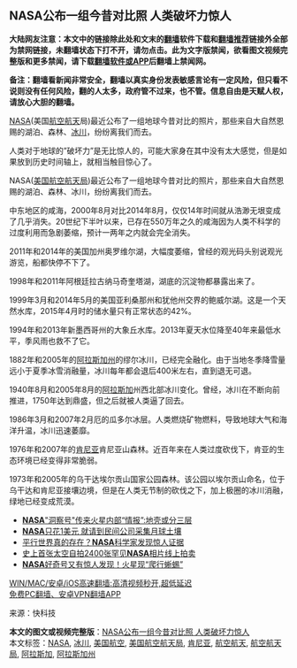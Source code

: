  <h2>NASA公布一组今昔对比照 人类破坏力惊人</h2> <p class="notice"><b>大陆网友注意：本文中的链接除此处和文末的<a href="https://github.com/bannedbook/fanqiang" >翻墙</a>软件下载和<a href="https://github.com/killgcd/justmysocks/blob/master/README.md">翻墙推荐</a>链接外全部为禁网链接，未翻墙状态下打不开，请勿点击。此为文字版禁闻，欲看图文视频完整版和更多禁闻，请下载<a href="https://github.com/bannedbook/fanqiang">翻墙软件或APP</a>后翻墙上禁闻网。</p><p>备注：翻墙看新闻非常安全，翻墙以真实身份发表敏感言论有一定风险，但只看不说则没有任何风险，翻的人太多，政府管不过来，也不管。信息自由是天赋人权，请放心大胆的翻墙。</b></p>  <div class="entry"> <p><a href="https://www.bannedbook.org/bnews/tag/nasa/" class="st_tag internal_tag" rel="tag" title="标签 NASA 下的日志">NASA</a>(美国<a href="https://www.bannedbook.org/bnews/tag/%E8%88%AA%E7%A9%BA%E8%88%AA%E5%A4%A9/" class="st_tag internal_tag" rel="tag" title="标签 航空航天 下的日志">航空航天</a>局)最近公布了一组地球今昔对比的照片，那些来自大自然恩赐的湖泊、森林、<a href="https://www.bannedbook.org/bnews/tag/%E5%86%B0%E5%B7%9D/" class="st_tag internal_tag" rel="tag" title="标签 冰川 下的日志">冰川</a>，纷纷离我们而去。</p> <p>人类对于地球的&#8221;破坏力&#8221;是无比惊人的，可能大家身在其中没有太大感觉，但是如果放到历史时间轴上，就相当触目惊心了。</p> <p>NASA(<a href="https://www.bannedbook.org/bnews/tag/%E7%BE%8E%E5%9B%BD%E8%88%AA%E7%A9%BA%E8%88%AA%E5%A4%A9%E5%B1%80/" class="st_tag internal_tag" rel="tag" title="标签 美国航空航天局 下的日志">美国航空航天局</a>)最近公布了一组地球今昔对比的照片，那些来自大自然恩赐的湖泊、森林、冰川，纷纷离我们而去。</p> <p>中东地区的咸海，2000年8月对比2014年8月，仅仅14年时间就从浩渺无垠变成了几乎消失。20世纪下半叶以来，已存在550万年之久的咸海因为人类不科学的过度利用而急剧萎缩，预计一两年之内就会完全消失。</p>  <p>2011年和2014年的美国加州奥罗维尔湖，大幅度萎缩，曾经的观光码头别说观光游览，船都快停不下了。</p> <p>1998年和2011年阿根廷拉古纳马奇奎塔湖，湖底的沉淀物都暴露出来了。</p> <p>1999年3月和2014年5月的美国亚利桑那州和犹他州交界的鲍威尔湖。这是一个天然水库，2015年4月时的储水量只有正常状态的42%。</p> <p>1994年和2013年新墨西哥州的大象丘水库。2013年夏天水位降至40年来最低水平，季风雨也救不了它。</p>  <p>1882年和2005年的<a href="https://www.bannedbook.org/bnews/tag/%E9%98%BF%E6%8B%89%E6%96%AF%E5%8A%A0%E5%B7%9E/" class="st_tag internal_tag" rel="tag" title="标签 阿拉斯加州 下的日志">阿拉斯加州</a>的缪尔冰川，已经完全融化。由于当地冬季降雪量远小于夏季冰雪消融量，冰川每年都会退后400米左右，直到退无可退。</p> <p>1940年8月和2005年8月的<a href="https://www.bannedbook.org/bnews/tag/%e9%98%bf%e6%8b%89%e6%96%af%e5%8a%a0/" class="st_tag internal_tag" rel="tag" title="标签 阿拉斯加 下的日志">阿拉斯加</a>州西北部冰川变化。曾经，冰川在不断向前推进，1750年达到鼎盛，但之后就被人类逼了回去。</p> <p>1986年3月和2007年2月厄的瓜多尔冰层。人类燃烧矿物燃料，导致地球大气和海洋升温，冰川迅速萎靡。</p> <p>1976年和2007年的<a href="https://www.bannedbook.org/bnews/tag/%e8%82%af%e5%b0%bc%e4%ba%9a/" class="st_tag internal_tag" rel="tag" title="标签 肯尼亚 下的日志">肯尼亚</a>肯尼亚山森林。近百年来在人类过度砍伐下，肯亚的生态环境已经变得非常脆弱。</p>  <p>1973年和2005年的乌干达埃尔贡山国家公园森林。该公园以埃尔贡山命名，位于乌干达和肯尼亚接壤边境，但是在人类无节制的砍伐之下，加上极圈的冰川消融，绿地已经变成荒漠。</p> <ul class='op-related-articles' title='相关阅读'> <li><a href='https://www.bannedbook.org/bnews/cnnews/20201217/1449391.html' target='_blank'><b>NASA</b>"洞察号"传来火星内部“情报”:地壳或分三层</a></li> <li><a href='https://www.bannedbook.org/bnews/cnnews/20201205/1442537.html' target='_blank'><b>NASA</b>只花1美元 就请到民间公司采集月球土壤</a></li> <li><a href='https://www.bannedbook.org/bnews/comments/20201124/1435983.html' target='_blank'>平行世界真的存在？<b>NASA</b>科学家发现惊人证据</a></li> <li><a href='https://www.bannedbook.org/bnews/baitai/20201111/1429479.html' target='_blank'>史上首张太空自拍2400张罕见<b>NASA</b>相片线上拍卖</a></li> <li><a href='https://www.bannedbook.org/bnews/funmedia/20201111/1429419.html' target='_blank'><b>NASA</b>好奇号又有惊人发现！火星现“爬行蜥蜴”</a></li> </ul> <p class="texttj"> <a href="https://github.com/bannedbook/fanqiang/wiki/V2ray%E6%9C%BA%E5%9C%BA" target="_blank">WIN/MAC/安卓/iOS高速翻墙:高清视频秒开,超低延迟</a><br/> <a href="https://github.com/bannedbook/fanqiang/wiki/%E7%A6%81%E9%97%BB%E7%BD%91%E5%AE%89%E5%8D%93%E7%BF%BB%E5%A2%99%E6%96%B0%E9%97%BBAPP" target="_blank">免费PC翻墙、安卓VPN翻墙APP</a></p><p> 来源：快科技 </p><a name='sharetosocial'></a>       <div><b>本文的图文或视频完整版</b>：<a href='https://www.bannedbook.org/bnews/comments/20201217/1449556.html'>NASA公布一组今昔对比照 人类破坏力惊人</a></div>  </div><!--END ENTRY--> <div class="postfooter"> <div>本文标签：<a href="https://www.bannedbook.org/bnews/tag/nasa/" rel="tag">NASA</a>, <a href="https://www.bannedbook.org/bnews/tag/%E5%86%B0%E5%B7%9D/" rel="tag">冰川</a>, <a href="https://www.bannedbook.org/bnews/tag/%E7%BE%8E%E5%9B%BD%E8%88%AA%E7%A9%BA/" rel="tag">美国航空</a>, <a href="https://www.bannedbook.org/bnews/tag/%E7%BE%8E%E5%9B%BD%E8%88%AA%E7%A9%BA%E8%88%AA%E5%A4%A9%E5%B1%80/" rel="tag">美国航空航天局</a>, <a href="https://www.bannedbook.org/bnews/tag/%e8%82%af%e5%b0%bc%e4%ba%9a/" rel="tag">肯尼亚</a>, <a href="https://www.bannedbook.org/bnews/tag/%E8%88%AA%E7%A9%BA%E8%88%AA%E5%A4%A9/" rel="tag">航空航天</a>, <a href="https://www.bannedbook.org/bnews/tag/%E8%88%AA%E7%A9%BA%E8%88%AA%E5%A4%A9%E5%B1%80/" rel="tag">航空航天局</a>, <a href="https://www.bannedbook.org/bnews/tag/%e9%98%bf%e6%8b%89%e6%96%af%e5%8a%a0/" rel="tag">阿拉斯加</a>, <a href="https://www.bannedbook.org/bnews/tag/%E9%98%BF%E6%8B%89%E6%96%AF%E5%8A%A0%E5%B7%9E/" rel="tag">阿拉斯加州</a></div>  </div><!--END POSTFOOTER--> 